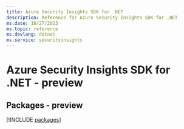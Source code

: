 ```yaml
---
title: Azure Security Insights SDK for .NET
description: Reference for Azure Security Insights SDK for .NET
ms.date: 10/27/2023
ms.topic: reference
ms.devlang: dotnet
ms.service: securityinsights
---
```

# Azure Security Insights SDK for .NET - preview
## Packages - preview
[!INCLUDE [packages](security-insights-index.md)]